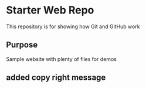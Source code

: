# Starter Web Repo

This repository is for showing how Git and GitHub work

## Purpose

Sample website with plenty of files for demos

## added copy right message